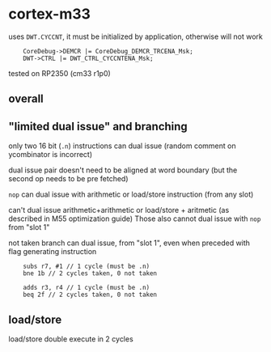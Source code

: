 # cortex-m33

uses `DWT.CYCCNT`, it must be initialized by application, otherwise will not work
```
	CoreDebug->DEMCR |= CoreDebug_DEMCR_TRCENA_Msk;
	DWT->CTRL |= DWT_CTRL_CYCCNTENA_Msk;
```

tested on RP2350 (cm33 r1p0)

## overall



## "limited dual issue" and branching

only two 16 bit (`.n`) instructions can dual issue (random comment on ycombinator is incorrect)

dual issue pair doesn't need to be aligned at word boundary (but the second op needs to be pre fetched)

`nop` can dual issue with arithmetic or load/store instruction (from any slot)

can't dual issue arithmetic+arithmetic or load/store + aritmetic (as described in M55 optimization guide)
Those also cannot dual issue with `nop` from "slot 1"

not taken branch can dual issue, from "slot 1", even when preceded with flag generating instruction

```
	subs r7, #1 // 1 cycle (must be .n)
	bne 1b // 2 cycles taken, 0 not taken
	
	adds r3, r4 // 1 cycle (must be .n)
	beq 2f // 2 cycles taken, 0 not taken
```




## load/store

load/store double execute in 2 cycles




